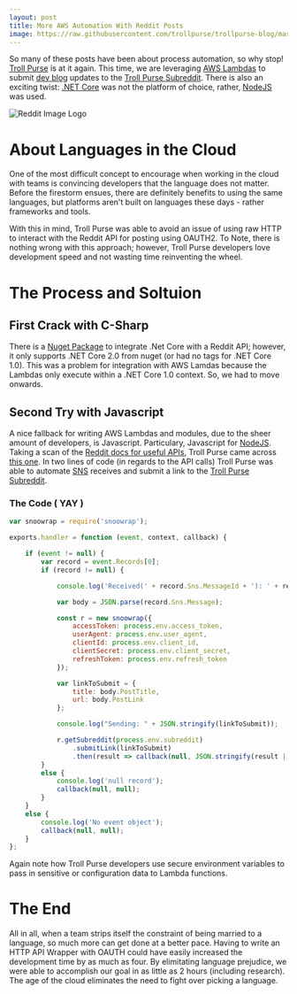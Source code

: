 ```yaml
---
layout: post
title: More AWS Automation With Reddit Posts
image: https://raw.githubusercontent.com/trollpurse/trollpurse-blog/master/images/reddit-logo-banner.png
---
```


So many of these posts have been about process automation, so why stop! [Troll Purse](http://trollpurse.com) is at it again. This time, we are leveraging [AWS Lambdas](https://aws.amazon.com/lambdas/) to submit [dev blog](http://blog.trollpurse.com/) updates to the [Troll Purse Subreddit](https://www.reddit.com/r/trollpurse/). There is also an exciting twist: [.NET Core](https://dotnet.github.io/) was not the platform of choice, rather, [NodeJS](https://nodejs.org) was used.

![Reddit Image Logo](https://raw.githubusercontent.com/trollpurse/trollpurse-blog/master/images/reddit-logo-banner.png)

# About Languages in the Cloud

One of the most difficult concept to encourage when working in the cloud with teams is convincing developers that the language does not matter. Before the firestorm ensues, there are definitely benefits to using the same languages, but platforms aren't built on languages these days - rather frameworks and tools.

With this in mind, Troll Purse was able to avoid an issue of using raw HTTP to interact with the Reddit API for posting using OAUTH2. To Note, there is nothing wrong with this approach; however, Troll Purse developers love development speed and not wasting time reinventing the wheel.

# The Process and Soltuion

## First Crack with C-Sharp

There is a [Nuget Package](https://www.nuget.org/packages/redditsharp) to integrate .Net Core with a Reddit API; however, it only supports .NET Core 2.0 from nuget (or had no tags for .NET Core 1.0). This was a problem for integration with AWS Lamdas because the Lambdas only execute within a .NET Core 1.0 context. So, we had to move onwards.

## Second Try with Javascript

A nice fallback for writing AWS Lambdas and modules, due to the sheer amount of developers, is Javascript. Particulary, Javascript for [NodeJS](https://nodejs.org). Taking a scan of the [Reddit docs for useful APIs](https://github.com/reddit/reddit/wiki/API-Wrappers), Troll Purse came across [this one](https://www.npmjs.com/package/snoowrap). In two lines of code (in regards to the API calls) Troll Purse was able to automate [SNS](https://aws.amazon.com/sns/) receives and submit a link to the [Troll Purse Subreddit](https://www.reddit.com/r/trolpurse/).

### The Code ( YAY )

```javascript
var snoowrap = require('snoowrap');

exports.handler = function (event, context, callback) {

    if (event != null) {
        var record = event.Records[0];
        if (record != null) {

            console.log('Received(' + record.Sns.MessageId + '): ' + record.Sns.Message + ')');

            var body = JSON.parse(record.Sns.Message);

            const r = new snoowrap({
                accessToken: process.env.access_token,
                userAgent: process.env.user_agent,
                clientId: process.env.client_id,
                clientSecret: process.env.client_secret,
                refreshToken: process.env.refresh_token
            });

            var linkToSubmit = {
                title: body.PostTitle,
                url: body.PostLink
            };

            console.log("Sending: " + JSON.stringify(linkToSubmit));

            r.getSubreddit(process.env.subreddit)
                .submitLink(linkToSubmit)
                .then(result => callback(null, JSON.stringify(result || 'Success')));
        }
        else {
            console.log('null record');
            callback(null, null);
        }
    }
    else {
        console.log('No event object');
        callback(null, null);
    }
};
```

Again note how Troll Purse developers use secure environment variables to pass in sensitive or configuration data to Lambda functions.

# The End

All in all, when a team strips itself the constraint of being married to a language, so much more can get done at a better pace. Having to write an HTTP API Wrapper with OAUTH could have easily increased the development time by as much as four. By elimitating language prejudice, we were able to accomplish our goal in as little as 2 hours (including research). The age of the cloud eliminates the need to fight over picking a language.

